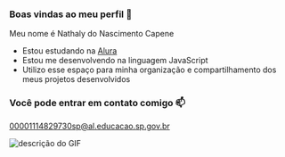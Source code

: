 ### Boas vindas ao meu perfil 💙

Meu nome é Nathaly do Nascimento Capene

- Estou estudando na [Alura](https://www.alura.com.br)
- Estou me desenvolvendo na linguagem JavaScript
- Utilizo esse espaço para minha organização e compartilhamento dos meus projetos desenvolvidos

### Você pode entrar em contato comigo 📫

00001114829730sp@al.educacao.sp.gov.br

![descrição do GIF](https://media1.tenor.com/m/Esun_d2F1UIAAAAC/wonderwoman-galgadot.gif)

